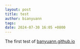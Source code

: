 ```yaml
---
layout: post
title: test
author: bianyuann
tags:
date: 2024-07-30 16:05 +0800
---
```

The first test of [banyuann.github.io](https://bianyuann.github.io)


